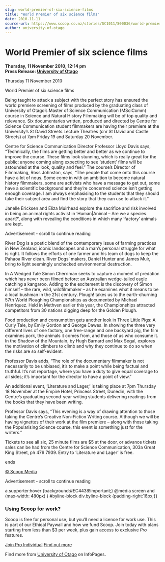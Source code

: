 ```yaml
---
slug: world-premier-of-six-science-films
title: "World Premier of six science films"
date: 2010-11-11
source-url: https://www.scoop.co.nz/stories/SC1011/S00036/world-premier-of-six-science-films.htm
author: university-of-otago
---
```

World Premier of six science films
==================================

**Thursday, 11 November 2010, 12:14 pm**  
**Press Release: [University of Otago](https://info.scoop.co.nz/University_of_Otago)**

Thursday 11 November 2010

  
World Premier of six science films

  
Being taught to attack a subject with the perfect story has ensured the world premiere screening of films produced by the graduating class of University of Otago’s Master of Science Communication (MSciComm) course in Science and Natural History Filmmaking will be of top quality and relevance. Six documentaries written, produced and directed by Centre for Science Communication student filmmakers are having their premiere at the University’s St David Streets Lecture Theatres (cnr St David and Castle Streets) at 7pm Friday 19 and Saturday 20 November.

Centre for Science Communication Director Professor Lloyd Davis says, “Technically, the films are getting better and better as we continue to improve the course. These films look stunning, which is really great for the public; anyone coming along expecting to see ‘student’ films will be astounded at the look, quality and feel.” The course’s Director of Filmmaking, Ross Johnston, says, “The people that come onto this course have a lot of nous. Some come in with an ambition to become natural history filmmakers, some are activists who have a message to get out, some have a scientific background and they’re concerned science isn’t getting enough coverage. I am always emphasising to the students that they should take their subject area and find the story that they can use to attack it.”

Janelle Ericksen and Eliza Muirhead explore the sacrifice and risk involved in being an animal rights activist in ‘Human|Animal – Are we a species apart?’, along with revealing the conditions in which many ‘factory’ animals are kept.

Advertisement - scroll to continue reading





River Dog is a poetic blend of the contemporary issue of farming practices in New Zealand, iconic landscapes and a man’s personal struggle for what is right. It follows the efforts of one farmer and his team of dogs to keep the Pahaoa River clean. River Dogs’ makers, Daniel Hunter and James Muir, bring to light seemingly unchecked environmental destruction.

In A Wedged Tale Simon Cherriman seeks to capture a moment of predation which has never been filmed before: an Australian wedge-tailed eagle catching a kangaroo. Adding to the excitement is the discovery of Simon himself – the rare, wild, wildfilmmaker – as he examines what it means to be a local bushman in the 21st century. Plough! takes us to the earth-churning 57th World Ploughing Championships as documented by Michael Henriquez. Held in Methven earlier this year, the Championships attracted competitors from 30 nations digging deep for the Golden Plough.

Food production and consumption gets another look in Three Little Pigs: A Curly Tale, by Emily Gordon and George Dawes. In showing the three very different lives of one factory, one free-range and one backyard pig, the film examines pork, the animals it comes from, and those of us who consume it. In the Shadow of the Mountain, by Hugh Barnard and Max Segal, explores the motivation of climbers to climb and why they continue to do so when the risks are so self-evident.

Professor Davis adds, “The role of the documentary filmmaker is not necessarily to be unbiased, it’s to make a point while being factual and truthful. It’s not reportage, where you have a duty to give equal coverage to all sides; it’s important for the director to have a point of view.”

An additional event, ‘Literature and Lager,’ is taking place at 7pm Thursday 18 November at the Empire Hotel, Princess Street, Dunedin, with the Centre’s graduating second-year writing students delivering readings from the books that they have been writing.

Professor Davis says, “This evening is a way of drawing attention to those taking the Centre’s Creative Non-Fiction Writing course. Although we will be having vignettes of their work at the film premiere – along with those taking the Popularising Science course, this event is something just for the writers.”

Tickets to see all six, 25 minute films are $5 at the door, or advance tickets sales can be had from the Centre for Science Communication, 303a Great King Street, ph 479 7939. Entry to ‘Literature and Lager’ is free.

ends

[© Scoop Media](http://www.scoop.co.nz/about/terms.html)  

Advertisement - scroll to continue reading



a.supporter:hover {background:#EC4438!important;} @media screen and (max-width: 480px) { #byline-block div.byline-block {padding-right:16px;}}

### Using Scoop for work?

Scoop is free for personal use, but you’ll need a licence for work use. This is part of our Ethical Paywall and how we fund Scoop. Join today with plans starting from less than $3 per week, plus gain access to exclusive _Pro_ features.  
  
[Join Pro Individual](https://pro.scoop.co.nz/Individual/?from=ProIn24) [Find out more](https://pro.scoop.co.nz/using-scoop-for-work/?from=ProIn24)

Find more from [University of Otago](https://info.scoop.co.nz/University_of_Otago) on InfoPages.